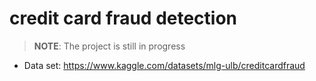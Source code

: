 # credit card fraud detection
 
> **NOTE**: The project is still in progress

- Data set: https://www.kaggle.com/datasets/mlg-ulb/creditcardfraud
